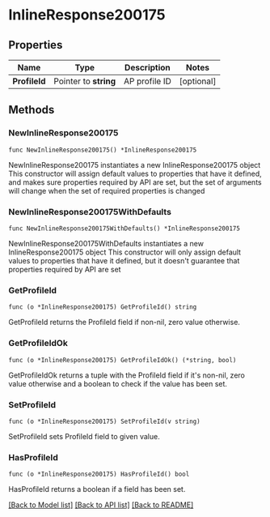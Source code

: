 # InlineResponse200175

## Properties

Name | Type | Description | Notes
------------ | ------------- | ------------- | -------------
**ProfileId** | Pointer to **string** | AP profile ID | [optional] 

## Methods

### NewInlineResponse200175

`func NewInlineResponse200175() *InlineResponse200175`

NewInlineResponse200175 instantiates a new InlineResponse200175 object
This constructor will assign default values to properties that have it defined,
and makes sure properties required by API are set, but the set of arguments
will change when the set of required properties is changed

### NewInlineResponse200175WithDefaults

`func NewInlineResponse200175WithDefaults() *InlineResponse200175`

NewInlineResponse200175WithDefaults instantiates a new InlineResponse200175 object
This constructor will only assign default values to properties that have it defined,
but it doesn't guarantee that properties required by API are set

### GetProfileId

`func (o *InlineResponse200175) GetProfileId() string`

GetProfileId returns the ProfileId field if non-nil, zero value otherwise.

### GetProfileIdOk

`func (o *InlineResponse200175) GetProfileIdOk() (*string, bool)`

GetProfileIdOk returns a tuple with the ProfileId field if it's non-nil, zero value otherwise
and a boolean to check if the value has been set.

### SetProfileId

`func (o *InlineResponse200175) SetProfileId(v string)`

SetProfileId sets ProfileId field to given value.

### HasProfileId

`func (o *InlineResponse200175) HasProfileId() bool`

HasProfileId returns a boolean if a field has been set.


[[Back to Model list]](../README.md#documentation-for-models) [[Back to API list]](../README.md#documentation-for-api-endpoints) [[Back to README]](../README.md)


